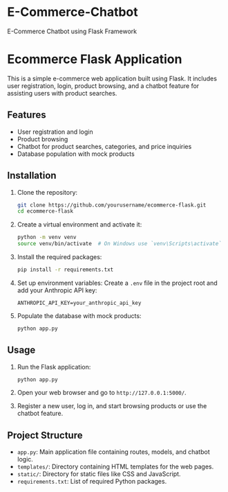 # E-Commerce-Chatbot
E-Commerce Chatbot using Flask Framework

# Ecommerce Flask Application

This is a simple e-commerce web application built using Flask. It includes user registration, login, product browsing, and a chatbot feature for assisting users with product searches.

## Features

- User registration and login
- Product browsing
- Chatbot for product searches, categories, and price inquiries
- Database population with mock products

## Installation

1. Clone the repository:
    ```sh
    git clone https://github.com/yourusername/ecommerce-flask.git
    cd ecommerce-flask
    ```

2. Create a virtual environment and activate it:
    ```sh
    python -m venv venv
    source venv/bin/activate  # On Windows use `venv\Scripts\activate`
    ```

3. Install the required packages:
    ```sh
    pip install -r requirements.txt
    ```

4. Set up environment variables:
    Create a `.env` file in the project root and add your Anthropic API key:
    ```
    ANTHROPIC_API_KEY=your_anthropic_api_key
    ```

5. Populate the database with mock products:
    ```sh
    python app.py
    ```

## Usage

1. Run the Flask application:
    ```sh
    python app.py
    ```

2. Open your web browser and go to `http://127.0.0.1:5000/`.

3. Register a new user, log in, and start browsing products or use the chatbot feature.

## Project Structure

- `app.py`: Main application file containing routes, models, and chatbot logic.
- `templates/`: Directory containing HTML templates for the web pages.
- `static/`: Directory for static files like CSS and JavaScript.
- `requirements.txt`: List of required Python packages.
